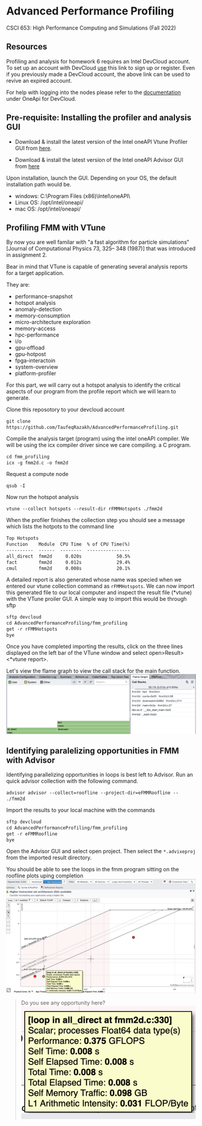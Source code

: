 # Advanced Performance Profiling
CSCI 653: High Performance Computing and Simulations (Fall 2022)

## Resources
Profiling and analysis for homework 6 requires an Intel DevCloud account. To set up an account with DevCloud  [use](https://software.intel.com/devcloud/oneapi) this link to sign up or register. Even if you previously made a DevCloud account, the above link can be used to revive an expired account.

For help with logging into the nodes please refer to the [documentation](https://devcloud.intel.com/oneapi/documentation/connect-with-ssh-linux-macos/) under OneApi for DevCloud.

## Pre-requisite: Installing the profiler and analysis GUI
+ Download & install the latest version of the Intel oneAPI Vtune Profiler GUI from [here](https://www.intel.com/content/www/us/en/developer/tools/oneapi/vtune-profiler-download.html).

+ Download & install the latest version of the Intel oneAPI Advisor GUI from [here](https://www.intel.com/content/www/us/en/developer/articles/tool/oneapi-standalone-components.html#advisor)

Upon installation, launch the GUI. Depending on your OS, the default installation path would be.
- windows: C:\Program Files (x86)\Intel\oneAPI\
- Linux OS: /opt/intel/oneapi/
- mac OS: /opt/intel/oneapi/

## Profiling FMM with VTune

By now you are well familar with "a fast algorithm for particle simulations" [Journal of Computational Physics 73,  325–
348 (1987)] that was introduced in assignment 2. 

Bear in mind that VTune is capable of generating several analysis reports for a target application.

They are:
+ performance-snapshot
+ hotspot analysis
+ anomaly-detection
+ memory-consumption
+ micro-architecture exploration
+ memory-access
+ hpc-performance
+ i/o
+ gpu-offload
+ gpu-hotpost
+ fpga-interactoin
+ system-overview
+ platform-profiler

For this part, we will carry out a hotspot analysis to identify the critical aspects of our program from the profile report which we will learn to generate.

Clone this reposotory to your devcloud account
```
git clone https://github.com/TaufeqRazakh/AdvancedPerformanceProfiling.git
```
Compile the analysis target (program) using the intel oneAPI compiler. We will be using the icx compiler driver since we care compiling. a C program. 
```
cd fmm_profiling
icx -g fmm2d.c -o fmm2d
```
Request a compute node
```
qsub -I
```
Now run the hotspot analysis
```
vtune --collect hotspots --result-dir rFMMHotspots ./fmm2d
```
When the profiler finishes the collection step you should see a message which lists the hotpots to the command line
```
Top Hotspots
Function    Module  CPU Time  % of CPU Time(%)
----------  ------  --------  ----------------
all_direct  fmm2d     0.020s             50.5%
fact        fmm2d     0.012s             29.4%
cmul        fmm2d     0.008s             20.1%
```
A detailed report is also generated whose name was specied when we entered  our vtune collection command as `rFMMHotspots`. We can now import this generated file  to our local computer and inspect the result file (*vtune) with the VTune proiler GUI.
A simple way to import this would be through sftp
```
sftp devcloud
cd AdvancedPerformanceProfiling/fmm_profiling
get -r rFMMHotspots
bye
```

Once you have completed importing the results, click on the three lines displayed on the left bar of the VTune window and select open>Result>\<*vtune report>.

Let's view the flame graph to view the call stack for the main function.
![main call stack](img/fmm_flame_graph.png)

## Identifying paralelizing opportunities in FMM with Advisor
Identifying parallelizing opportunities in loops is best left to Advisor. Run an quick advisor collection with the following command.
```
advisor advisor --collect=roofline --project-dir=eFMMRoofline -- ./fmm2d
```
Import the results to your local machine with the commands 
```
sftp devcloud
cd AdvancedPerformanceProfiling/fmm_profiling
get -r eFMMRoofline
bye
```
Open the Advisor GUI and select open project.
Then select the `*.advixeproj` from the imported result directory. 

You should be able to see the loops in the fmm program sitting on the roofline plots uping completion
![roofline plot](img/fmm_roofline.png)
> Do you see any opportunity here?
![memory bound](img/fmm_loop_memory_bound.png)
